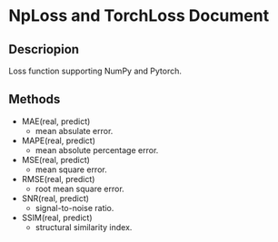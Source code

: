 # NpLoss and TorchLoss Document
## Descriopion
Loss function supporting NumPy and Pytorch.

## Methods
* MAE(real, predict)
  * mean absulate error.
* MAPE(real, predict)
  * mean absolute percentage error.
* MSE(real, predict)
  * mean square error.
* RMSE(real, predict)
  * root mean square error.
* SNR(real, predict)
  * signal-to-noise ratio.
* SSIM(real, predict)
  * structural similarity index.
